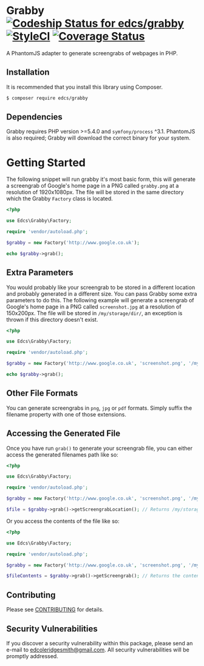 # Grabby [ ![Codeship Status for edcs/grabby](https://codeship.com/projects/da4c26b0-b5f2-0133-6bbf-724fe1788ad4/status?branch=master)](https://codeship.com/projects/134212) [![StyleCI](https://styleci.io/repos/37073224/shield)](https://styleci.io/repos/37073224) [![Coverage Status](https://coveralls.io/repos/github/edcs/grabby/badge.svg?branch=master)](https://coveralls.io/github/edcs/grabby?branch=master)

A PhantomJS adapter to generate screengrabs of webpages in PHP.

## Installation

It is recommended that you install this library using Composer.

```bash
$ composer require edcs/grabby
```

## Dependencies

Grabby requires PHP version >=5.4.0 and `symfony/process` ^3.1. PhantomJS is also required; Grabby will download the
correct binary for your system.

# Getting Started

The following snippet will run grabby it's most basic form, this will generate a screengrab of Google's home page in a PNG
called `grabby.png` at a resolution of 1920x1080px. The file will be stored in the same directory which the Grabby `Factory`
class is located.

```php
<?php

use Edcs\Grabby\Factory;

require 'vendor/autoload.php';

$grabby = new Factory('http://www.google.co.uk');

echo $grabby->grab();
```    

## Extra Parameters

You would probably like your screengrab to be stored in a different location and probably generated in a different size. You
can pass Grabby some extra parameters to do this. The following example will generate a screengrab of Google's home page in a PNG
called `screenshot.jpg` at a resolution of 150x200px. The file will be stored in `/my/storage/dir/`, an exception is thrown if 
this directory doesn't exist.

```php
<?php

use Edcs\Grabby\Factory;

require 'vendor/autoload.php';

$grabby = new Factory('http://www.google.co.uk', 'screenshot.png', '/my/storage/dir/', 150, 200);

echo $grabby->grab();
```    

## Other File Formats

You can generate screengrabs in `png`, `jpg` or `pdf` formats. Simply suffix the filename property with one of those extensions.

## Accessing the Generated File

Once you have run `grab()` to generate your screengrab file, you can either access the generated filenames path like so:

```php
<?php

use Edcs\Grabby\Factory;

require 'vendor/autoload.php';

$grabby = new Factory('http://www.google.co.uk', 'screenshot.png', '/my/storage/dir/', 150, 200);

$file = $grabby->grab()->getScreengrabLocation(); // Returns /my/storage/dir/screenshot.png
```    

Or you access the contents of the file like so:

```php
<?php

use Edcs\Grabby\Factory;

require 'vendor/autoload.php';

$grabby = new Factory('http://www.google.co.uk', 'screenshot.png', '/my/storage/dir/', 150, 200);

$fileContents = $grabby->grab()->getScreengrab(); // Returns the contents of /my/storage/dir/screenshot.png
```    

## Contributing

Please see [CONTRIBUTING](https://github.com/edcs/grabby/blob/master/CONTRIBUTING.md) for details.

## Security Vulnerabilities

If you discover a security vulnerability within this package, please send an e-mail to edcoleridgesmith@gmail.com. All security 
vulnerabilities will be promptly addressed.

